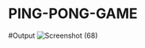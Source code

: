 # PING-PONG-GAME
#Output
![Screenshot (68)](https://user-images.githubusercontent.com/96771967/185804434-b98f2e6a-36bd-4df7-adaf-af2ad287c207.png)
